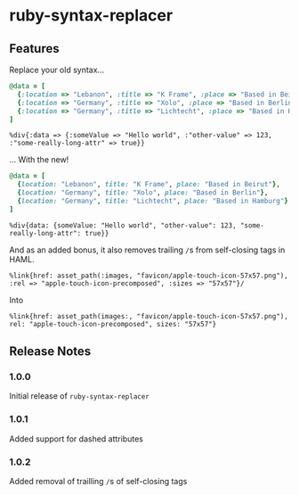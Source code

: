 # ruby-syntax-replacer

## Features

Replace your old syntax...

```ruby
@data = [
  {:location => "Lebanon", :title => "K Frame", :place => "Based in Beirut"},
  {:location => "Germany", :title => "Xolo", :place => "Based in Berlin"},
  {:location => "Germany", :title => "Lichtecht", :place => "Based in Hamburg"}
]
```
```haml
%div{:data => {:someValue => "Hello world", :"other-value" => 123, :"some-really-long-attr" => true}}
```

... With the new!

```ruby
@data = [
  {location: "Lebanon", title: "K Frame", place: "Based in Beirut"},
  {location: "Germany", title: "Xolo", place: "Based in Berlin"},
  {location: "Germany", title: "Lichtecht", place: "Based in Hamburg"}
]
```
```haml
%div{data: {someValue: "Hello world", "other-value": 123, "some-really-long-attr": true}}
```

And as an added bonus, it also removes trailing `/`s from self-closing tags in HAML.

```haml
%link{href: asset_path(:images, "favicon/apple-touch-icon-57x57.png"), :rel => "apple-touch-icon-precomposed", :sizes => "57x57"}/
```
Into
```haml
%link{href: asset_path(images:, "favicon/apple-touch-icon-57x57.png"), rel: "apple-touch-icon-precomposed", sizes: "57x57"}
```

## Release Notes

### 1.0.0

Initial release of `ruby-syntax-replacer`

### 1.0.1

Added support for dashed attributes

### 1.0.2

Added removal of trailling `/`s of self-closing tags